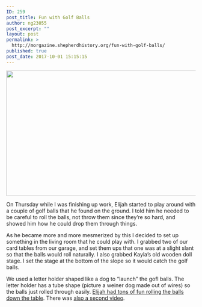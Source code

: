 ```yaml
---
ID: 259
post_title: Fun with Golf Balls
author: ng23055
post_excerpt: ""
layout: post
permalink: >
  http://morgazine.shepherdhistory.org/fun-with-golf-balls/
published: true
post_date: 2017-10-01 15:15:15
---
```

<img title="" src="http://morgazine.shepherdhistory.org/wp-content/uploads/2017/10/null.png" alt="" width="608" height="333" />

On Thursday while I was finishing up work, Elijah started to play around with a couple of golf balls that he found on the ground. I told him he needed to be careful to roll the balls, not throw them since they’re so hard, and showed him how he could drop them through things.

As he became more and more mesmerized by this I decided to set up something in the living room that he could play with. I grabbed two of our card tables from our garage, and set them ups that one was at a slight slant so that the balls would roll naturally. I also grabbed Kayla’s old wooden doll stage. I set the stage at the bottom of the slope so it would catch the golf balls.

We used a letter holder shaped like a dog to “launch” the gofl balls. The letter holder has a tube shape (picture a weiner dog made out of wires) so the balls just rolled through easily. <a href="https://www.facebook.com/jonmorgan/videos/10154800922177665/">Elijah had tons of fun rolling the balls down the table</a>. There was <a href="https://www.facebook.com/jonmorgan/videos/10154801134572665/">also a second video</a>.